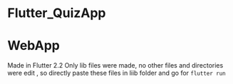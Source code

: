 # Flutter_QuizApp
# WebApp
Made in Flutter 2.2
Only lib files were made, no other files and directories were edit , so directly paste these files in liib folder and go for `flutter run`

